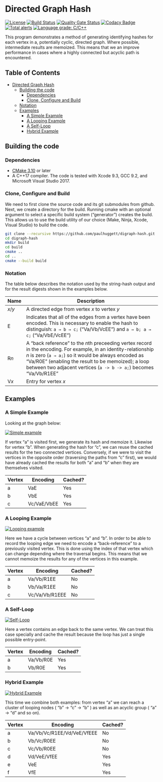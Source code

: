 # Directed Graph Hash

[![License](https://img.shields.io/github/license/paulhuggett/digraph-hash)](https://img.shields.io/github/license/paulhuggett/digraph-hash)
[![Build Status](https://travis-ci.com/paulhuggett/digraph-hash.svg?branch=master)](https://travis-ci.com/paulhuggett/digraph-hash)
[![Quality Gate Status](https://sonarcloud.io/api/project_badges/measure?project=paulhuggett_digraph-hash&metric=alert_status)](https://sonarcloud.io/dashboard?id=paulhuggett_digraph-hash)
[![Codacy Badge](https://api.codacy.com/project/badge/Grade/a19f09751c9740eb8422617877da1470)](https://www.codacy.com/manual/paulhuggett/digraph-hash?utm_source=github.com&amp;utm_medium=referral&amp;utm_content=paulhuggett/digraph-hash&amp;utm_campaign=Badge_Grade)
[![Total alerts](https://img.shields.io/lgtm/alerts/g/paulhuggett/digraph-hash.svg?logo=lgtm&logoWidth=18)](https://lgtm.com/projects/g/paulhuggett/digraph-hash/alerts/)
[![Language grade: C/C++](https://img.shields.io/lgtm/grade/cpp/g/paulhuggett/digraph-hash.svg?logo=lgtm&logoWidth=18)](https://lgtm.com/projects/g/paulhuggett/digraph-hash/context:cpp)

This program demonstrates a method of generating identifying hashes for each vertex in a, potentially cyclic, directed graph. Where possible, intermediate results are memoized. This means that we an improve performance in cases where a highly connected but acyclic path is encountered. 

## Table of Contents

*   [Directed Graph Hash](#directed-graph-hash)
    *   [Building the code](#building-the-code)
        *   [Dependencies](#dependencies)
        *   [Clone, Configure and Build](#clone-configure-and-build)
    *   [Notation](#notation)
    *   [Examples](#examples)
        *   [A Simple Example](#a-simple-example)
        *   [A Looping Example](#a-looping-example)
        *   [A Self\-Loop](#a-self-loop)
        *   [Hybrid Example](#hybrid-example)

## Building the code

### Dependencies

*   [CMake 3.10](https://cmake.org/download/) or later
*   A C++17 compiler. The code is tested with Xcode 9.3, GCC 9.2, and Microsoft Visual Studio 2017.

### Clone, Configure and Build

We need to first clone the source code and its git submodules from github. Next, we create a directory for the build. Running cmake with an optional argument to select a specific build system (“generator”) creates the build. This allows us to use the build utility of our choice (Make, Ninja, Xcode, Visual Studio) to build the code.

~~~bash
git clone --recursive https://github.com/paulhuggett/digraph-hash.git
cd digraph-hash
mkdir build
cd build
cmake ..
cd ..
cmake --build build
~~~

### Notation

The table below describes the notation used by the string-hash output and for the result digests shown in the examples below.

| Name    | Description |
| ------- | ----------- |
| *x*/*y* | A directed edge from vertex *x* to vertex *y* |
| E       | Indicates that all of the edges from a vertex have been encoded. This is necessary to enable the hash to distinguish: `a → b → c;` (“Va/Vb/VcEE”) and `a → b; a → c;` (“Va/VbE/VcEE”) |
| R*n*    | A “back reference” to the *n*th preceeding vertex record in the encoding. For example, in an identity-relationship *n* is zero (`a → a;`) so it would be always encoded as “Va/R0E” (enabling the result to be memoized); a loop between two adjacent vertices (`a -> b -> a;`) becomes “Va/Vb/R1EE” |
| V*x*    | Entry for vertex *x* |

## Examples

### A Simple Example

Looking at the graph below:

[![Simple example](https://sketchviz.com/@paulhuggett/4219c7ba02ac32a9a14c9566bb526ffa/e057ec6efb6522c45a1c8d404618406f7dac2d62.sketchy.png)](https://sketchviz.com/@paulhuggett/4219c7ba02ac32a9a14c9566bb526ffa)

If vertex “a” is visited first, we generate its hash and memoize it. Likewise for vertex “b”. When generating the hash for “c”, we can reuse the cached results for the two connected vertices. Conversely, if we were to visit the vertices in the opposite order (traversing the paths from “c” first), we would have already cached the results for both “a” and “b” when they are themselves visited.

| Vertex | Encoding      | Cached? |
| ------ | ------------- | ------- |
| a      | VaE           | Yes     |
| b      | VbE           | Yes     |
| c      | Vc/VaE/VbEE   | Yes     |

### A Looping Example

[![Looping example](https://sketchviz.com/@paulhuggett/4219c7ba02ac32a9a14c9566bb526ffa/4ceba724fba0e4d34457a3bfd6b92b7b5bbf2fe6.sketchy.png)](https://sketchviz.com/@paulhuggett/4219c7ba02ac32a9a14c9566bb526ffa)

Here we have a cycle between vertices “a” and “b”. In order to be able to record the looping edge we need to encode a “back-reference” to a previously visited vertex. This is done using the index of that vertex which can change depending where the traversal begins. This means that we cannot memoize the results for any of the vertices in this example.

| Vertex | Encoding         | Cached? |
| ------ | ---------------- | ------- |
| a      | Va/Vb/R1EE       | No      |
| b      | Vb/Va/R1EE       | No      |
| c      | Vc/Va/Vb/R1EEE   | No      |

### A Self-Loop

[![Self-Loop](https://sketchviz.com/@paulhuggett/45b6427f8db91b04a997420124ded8b4/5aeacb40050b50397222e6f97789b34029f59e29.sketchy.png)](https:://sketchviz.com/@paulhuggett/45b6427f8db91b04a997420124ded8b4)

Here a vertex contains an edge back to the same vertex. We can treat this case specially and cache the result because the loop has just a single possible entry-point.

| Vertex | Encoding      | Cached? |
| ------ | ------------- | ------- |
| a      | Va/Vb/R0E     | Yes     |
| b      | Vb/R0E        | Yes     |

### Hybrid Example

[![Hybrid Example](https://sketchviz.com/@paulhuggett/1b8fba83ebff1ebe66aa96a9fa9d7c2e/7c0fb7ef6465c31f858940b444b2cf6b2f66d748.sketchy.png)](https://sketchviz.com/@paulhuggett/1b8fba83ebff1ebe66aa96a9fa9d7c2e)

This time we combine both examples: from vertex “a” we can reach a cluster of looping nodes ( “b” → “c” → “b” ) as well as an acyclic group ( “a” → “d” and so on).

| Vertex | Encoding                   | Cached? |
| ------ | -------------------------- | ------- |
| a      | Va/Vb/Vc/R1EE/Vd/VeE/VfEEE | No      |
| b      | Vb/Vc/R0EE                 | No      |
| c      | Vc/Vb/R0EE                 | No      |
| d      | Vd/VeE/VfEE                | Yes     |
| e      | VeE                        | Yes     |
| f      | VfE                        | Yes     |
